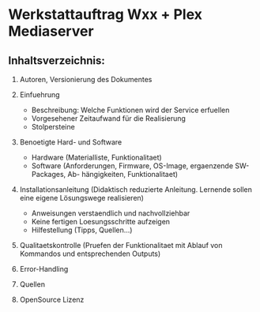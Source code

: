 # Werkstattauftrag Wxx + Plex Mediaserver


Inhaltsverzeichnis:
-------------------

1. Autoren, Versionierung des Dokumentes

2. Einfuehrung 
   - Beschreibung: Welche Funktionen wird der Service erfuellen
   - Vorgesehener Zeitaufwand für die Realisierung
   - Stolpersteine

3. Benoetigte Hard- und Software
   - Hardware (Materialliste, Funktionalitaet)
   - Software (Anforderungen, Firmware, OS-Image, ergaenzende SW-Packages, Ab-
	hängigkeiten, Funktionalitaet)

4. Installationsanleitung (Didaktisch reduzierte Anleitung. Lernende sollen eine
     eigene Lösungswege realisieren)
   - Anweisungen verstaendlich und nachvollziehbar
   - Keine fertigen Loesungsschritte aufzeigen
   - Hilfestellung (Tipps, Quellen...)

5. Qualitaetskontrolle (Pruefen der Funktionalitaet mit Ablauf von Kommandos
	und entsprechenden Outputs)

6. Error-Handling 

7. Quellen

8. OpenSource Lizenz
